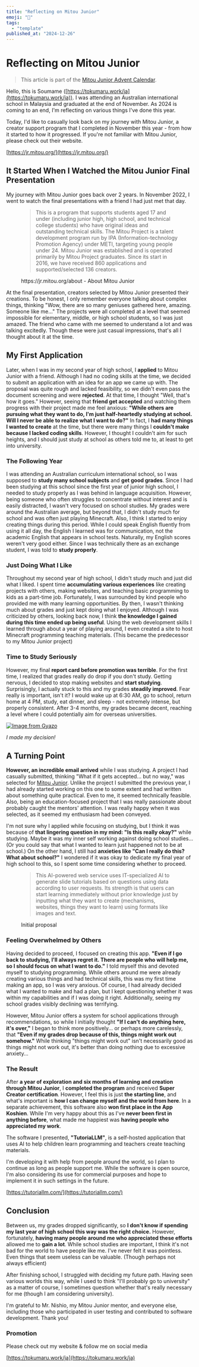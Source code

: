 ```yaml
---
title: "Reflecting on Mitou Junior"
emoji: "🤖"
tags:
  - "template"
published_at: "2024-12-26"
---
```


# Reflecting on Mitou Junior

> This article is part of the [Mitou Junior Advent Calendar](https://adventar.org/calendars/10825).

Hello, this is Soumame ([https://tokumaru.work/ja](https://tokumaru.work/ja)). I was attending an Australian international school in Malaysia and graduated at the end of November.
As 2024 is coming to an end, I'm reflecting on various things I've done this year.

Today, I'd like to casually look back on my journey with Mitou Junior, a creator support program that I completed in November this year - from how it started to how it progressed. If you're not familiar with Mitou Junior, please check out their website.

[https://jr.mitou.org/](https://jr.mitou.org/)

## It Started When I Watched the Mitou Junior Final Presentation
My journey with Mitou Junior goes back over 2 years. In November 2022, I went to watch the final presentations with a friend I had just met that day.

<figure name="245ed608-9c48-42b6-a7ca-92241245575e" id="245ed608-9c48-42b6-a7ca-92241245575e">

> This is a program that supports students aged 17 and under (including junior high, high school, and technical college students) who have original ideas and outstanding technical skills. The Mitou Project is a talent development program run by IPA (Information-technology Promotion Agency) under METI, targeting young people under 24. Mitou Junior was established and is operated primarily by Mitou Project graduates. Since its start in 2016, we have received 860 applications and supported/selected 136 creators.

<figcaption>https://jr.mitou.org/about - About Mitou Junior</figcaption>

</figure>

At the final presentation, creators selected by Mitou Junior presented their creations. To be honest, I only remember everyone talking about complex things, thinking "Wow, there are so many geniuses gathered here, amazing. Someone like me..." The projects were all completed at a level that seemed impossible for elementary, middle, or high school students, so I was just amazed. The friend who came with me seemed to understand a lot and was talking excitedly. Though these were just casual impressions, that's all I thought about it at the time.

## My First Application
Later, when I was in my second year of high school, I **applied** to Mitou Junior with a friend. Although I had no coding skills at the time, we decided to submit an application with an idea for an app we came up with. The proposal was quite rough and lacked feasibility, so we didn't even pass the document screening and were **rejected**. At that time, I thought "Well, that's how it goes."
However, seeing that **friend get accepted** and watching them progress with their project made me feel anxious: **"While others are pursuing what they want to do, I'm just half-heartedly studying at school. Will I never be able to realize what I want to do?"**
In fact, I **had many things I wanted to create** at the time, but there were many things I **couldn't make because I lacked coding skills**. However, I thought I couldn't aim for such heights, and I should just study at school as others told me to, at least to get into university.

### The Following Year
I was attending an Australian curriculum international school, so I was supposed to **study many school subjects** and **get good grades**. Since I had been studying at this school since the first year of junior high school, I needed to study properly as I was behind in language acquisition.
However, being someone who often struggles to concentrate without interest and is easily distracted, I wasn't very focused on school studies. My grades were around the Australian average, but beyond that, I didn't study much for school and was often just playing Minecraft. Also, I think I started to enjoy creating things during this period.
While I could speak English fluently from using it all day, the English I learned was for communication, not the academic English that appears in school tests. Naturally, my English scores weren't very good either. Since I was technically there as an exchange student, I was told to **study properly**.

### Just Doing What I Like
Throughout my second year of high school, I didn't study much and just did what I liked. I spent time **accumulating various experiences** like creating projects with others, making websites, and teaching basic programming to kids as a part-time job. Fortunately, I was surrounded by kind people who provided me with many learning opportunities. By then, I wasn't thinking much about grades and just kept doing what I enjoyed. Although I was criticized by others, looking back now, I think **the knowledge I gained during this time ended up being useful**.
Using the web development skills I learned through about a year of playing around, I even created a site to host Minecraft programming teaching materials. (This became the predecessor to my Mitou Junior project)

### Time to Study Seriously
However, my final **report card before promotion was terrible**. For the first time, I realized that grades really do drop if you don't study. Getting nervous, I decided to stop making websites and **start studying**.
Surprisingly, I actually stuck to this and my grades **steadily improved**. Fear really is important, isn't it? I would wake up at 6:30 AM, go to school, return home at 4 PM, study, eat dinner, and sleep - not extremely intense, but properly consistent. After 3-4 months, my grades became decent, reaching a level where I could potentially aim for overseas universities.

[![Image from Gyazo](https://i.gyazo.com/c0cc9d466a8a037c0bf489a954f736da.png)](https://gyazo.com/c0cc9d466a8a037c0bf489a954f736da)

*I made my decision!*

## A Turning Point
**However, an incredible email arrived** while I was studying. A project I had casually submitted, thinking "What if it gets accepted... but no way," was selected for [Mitou Junior](https://jr.mitou.org/).
Unlike the project I submitted the previous year, I had already started working on this one to some extent and had written about something quite practical. Even to me, it seemed technically feasible. Also, being an education-focused project that I was really passionate about probably caught the mentors' attention. I was really happy when it was selected, as it seemed my enthusiasm had been conveyed.

I'm not sure why I applied while focusing on studying, but I think it was because of **that lingering question in my mind: "Is this really okay?"** while studying. Maybe it was my inner self working against doing school studies... (Or you could say that what I wanted to learn just happened not to be at school.)
On the other hand, I still had **anxieties like "Can I really do this? What about school?"** I wondered if it was okay to dedicate my final year of high school to this, so I spent some time considering whether to proceed.

<figure name="af480922-4324-4db6-92cb-d47aee0f8c2f" id="af480922-4324-4db6-92cb-d47aee0f8c2f">

> This AI-powered web service uses IT-specialized AI to generate slide tutorials based on questions using data according to user requests.
> Its strength is that users can start learning immediately without prior knowledge just by inputting what they want to create (mechanisms, websites, things they want to learn) using formats like images and text.

<figcaption>Initial proposal</figcaption>

</figure>

### Feeling Overwhelmed by Others
Having decided to proceed, I focused on creating this app.
**"Even if I go back to studying, I'll always regret it. There are people who will help me, so I should focus on what I want to do."**
I told myself this and devoted myself to studying programming. While others around me were already creating various things and had technical skills, this was my first time making an app, so I was very anxious.
Of course, I had already decided what I wanted to make and had a plan, but I kept questioning whether it was within my capabilities and if I was doing it right. Additionally, seeing my school grades visibly declining was terrifying.

However, Mitou Junior offers a system for school applications through recommendations, so while I initially thought **"If I can't do anything here, it's over,"** I began to think more positively... or perhaps more carelessly, that **"Even if my grades drop because of this, things might work out somehow."**
While thinking "things might work out" isn't necessarily good as things might not work out, it's better than doing nothing due to excessive anxiety...

### The Result
After **a year of exploration and six months of learning and creation through Mitou Junior**, I **completed the program** and received **Super Creator certification**. However, I feel this is just **the starting line**, and what's important is **how I can change myself and the world from here**. In a separate achievement, this software also **won first place in the App Koshien**. While I'm very happy about this as I've **never been first in anything before**, what made me happiest was **having people who appreciated my work**.

The software I presented, **"TutoriaLLM"**, is a self-hosted application that uses AI to help children learn programming and teachers create teaching materials.

I'm developing it with help from people around the world, so I plan to continue as long as people support me. While the software is open source, I'm also considering its use for commercial purposes and hope to implement it in such settings in the future.

[https://tutoriallm.com/](https://tutoriallm.com/)

## Conclusion
Between us, my grades dropped significantly, so **I don't know if spending my last year of high school this way was the right choice.** However, fortunately, **having many people around me who appreciated these efforts** allowed me to **gain a lot**. While school studies are important, I think it's not bad for the world to have people like me. I've never felt it was pointless. Even things that seem useless can be valuable. (Though perhaps not always efficient)

After finishing school, I struggled with deciding my future path. Having seen various worlds this way, while I used to think "I'll probably go to university" as a matter of course, I sometimes question whether that's really necessary for me (though I am considering university).

I'm grateful to Mr. Nishio, my Mitou Junior mentor, and everyone else, including those who participated in user testing and contributed to software development. Thank you!

### Promotion
Please check out my website & follow me on social media

[https://tokumaru.work/ja](https://tokumaru.work/ja)
